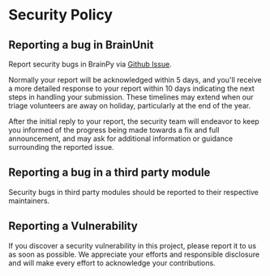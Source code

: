# Security Policy

## Reporting a bug in BrainUnit

Report security bugs in BrainPy via [Github Issue](https://github.com/chaobrain/brainunit/issues).

Normally your report will be acknowledged within 5 days, and you'll receive a more detailed response 
to your report within 10 days indicating the next steps in handling your submission. These timelines 
may extend when our triage volunteers are away on holiday, particularly at the end of the year.

After the initial reply to your report, the security team will endeavor to keep you informed of the 
progress being made towards a fix and full announcement, and may ask for additional information or 
guidance surrounding the reported issue.

## Reporting a bug in a third party module

Security bugs in third party modules should be reported to their respective maintainers.

## Reporting a Vulnerability

If you discover a security vulnerability in this project, please report it to us as soon as possible. 
We appreciate your efforts and responsible disclosure and will make every effort to acknowledge your 
contributions.
